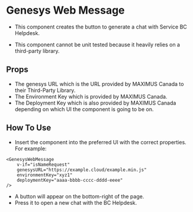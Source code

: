 # Genesys Web Message

- This component creates the button to generate a chat with Service BC Helpdesk.

- This component cannot be unit tested because it heavily relies on a third-party library.

Props
-
- The genesys URL which is the URL provided by MAXIMUS Canada to their Third-Party Library.
- The Environment Key which is provided by MAXIMUS Canada.
- The Deployment Key which is also provided by MAXIMUS Canada depending on which UI the component is going to be on.

How To Use
-
- Insert the component into the preferred UI with the correct properties. For example:
```
<GenesysWebMessage
    v-if="isNameRequest"
    genesysURL="https://example.cloud/example.min.js"
    environmentKey="xyz1"
    deploymentKey="aaaa-bbbb-cccc-dddd-eeee"
/>
```
- A button will appear on the bottom-right of the page.
- Press it to open a new chat with the BC Helpdesk.